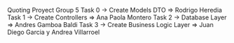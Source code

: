 Quoting Proyect 
Group 5 
Task 0 -> Create Models DTO => Rodrigo Heredia 
Task 1 -> Create Controllers => Ana Paola Montero
Task 2 -> Database Layer => Andres Gamboa Baldi
Task 3 -> Create Business Logic Layer => Juan Diego Garcia y Andrea Villarroel